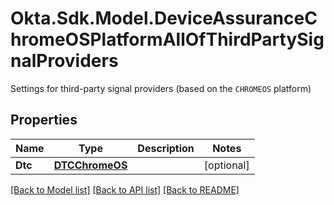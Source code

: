 # Okta.Sdk.Model.DeviceAssuranceChromeOSPlatformAllOfThirdPartySignalProviders
Settings for third-party signal providers (based on the `CHROMEOS` platform)

## Properties

Name | Type | Description | Notes
------------ | ------------- | ------------- | -------------
**Dtc** | [**DTCChromeOS**](DTCChromeOS.md) |  | [optional] 

[[Back to Model list]](../README.md#documentation-for-models) [[Back to API list]](../README.md#documentation-for-api-endpoints) [[Back to README]](../README.md)

